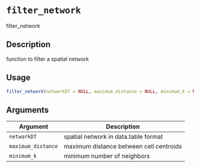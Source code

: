 # `filter_network`

filter_network


## Description

function to filter a spatial network


## Usage

```r
filter_network(networkDT = NULL, maximum_distance = NULL, minimum_k = NULL)
```


## Arguments

Argument      |Description
------------- |----------------
`networkDT`     |     spatial network in data.table format
`maximum_distance`     |     maximum distance between cell centroids
`minimum_k`     |     minimum number of neighbors


